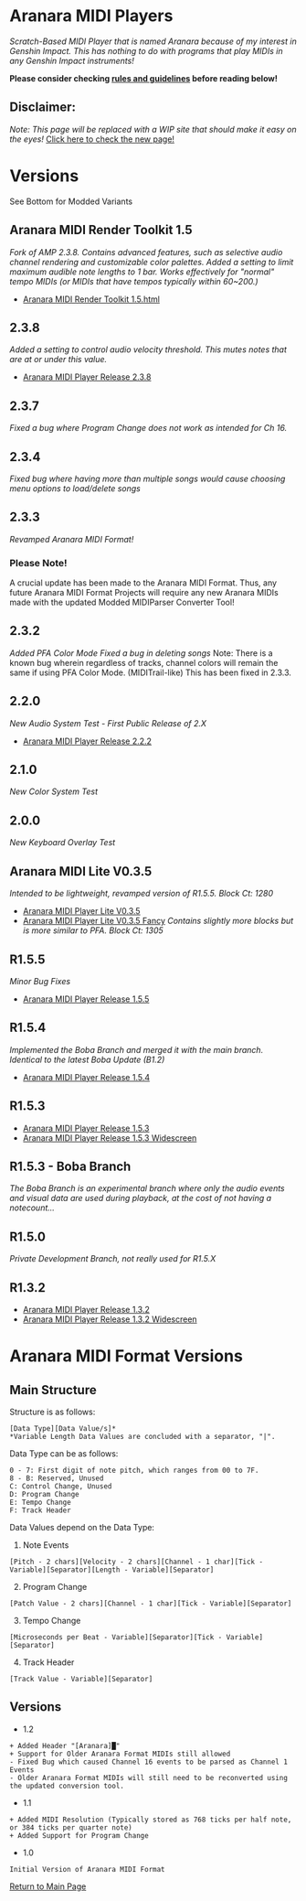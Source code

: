# Aranara MIDI Players
*Scratch-Based MIDI Player that is named Aranara because of my interest in Genshin Impact. This has nothing to do with programs that play MIDIs in any Genshin Impact instruments!*

**Please consider checking [rules and guidelines](https://daniferous.github.io/aranara-midi-player-sb3/guidelines) before reading below!**

## Disclaimer:
*Note: This page will be replaced with a WIP site that should make it easy on the eyes!*
[Click here to check the new page!](https://daniferous.github.io/aranara-midi-player-sb3/main/index.html)

# Versions 
See Bottom for Modded Variants

## Aranara MIDI Render Toolkit 1.5
*Fork of AMP 2.3.8. Contains advanced features, such as selective audio channel rendering and customizable color palettes. Added a setting to limit maximum audible note lengths to 1 bar. Works effectively for "normal" tempo MIDIs (or MIDIs that have tempos typically within 60~200.)*
- [Aranara MIDI Render Toolkit 1.5.html](https://daniferous.github.io/aranara-midi-player-sb3/amrt/Aranara%20MIDI%20Render%20Toolkit%201.5.html)


## 2.3.8
*Added a setting to control audio velocity threshold. This mutes notes that are at or under this value.*
- [Aranara MIDI Player Release 2.3.8](https://daniferous.github.io/aranara-midi-player-sb3/amp/Aranara%20MIDI%20Player%202.3.8.html)

## 2.3.7
*Fixed a bug where Program Change does not work as intended for Ch 16.*

## 2.3.4
*Fixed bug where having more than multiple songs would cause choosing menu options to load/delete songs*

## 2.3.3
*Revamped Aranara MIDI Format!*
### Please Note!
A crucial update has been made to the Aranara MIDI Format. Thus, any future Aranara MIDI Format Projects will require any new Aranara MIDIs made with the updated Modded MIDIParser Converter Tool!

## 2.3.2
*Added PFA Color Mode*
*Fixed a bug in deleting songs*
Note: There is a known bug wherein regardless of tracks, channel colors will remain the same if using PFA Color Mode. (MIDITrail-like) This has been fixed in 2.3.3.

## 2.2.0
*New Audio System Test - First Public Release of 2.X*
- [Aranara MIDI Player Release 2.2.2](https://daniferous.github.io/aranara-midi-player-sb3/amp/Aranara%20MIDI%20Player%202.2.2.html)

## 2.1.0
*New Color System Test*

## 2.0.0
*New Keyboard Overlay Test*

## Aranara MIDI Lite V0.3.5
*Intended to be lightweight, revamped version of R1.5.5. Block Ct: 1280*
- [Aranara MIDI Player Lite V0.3.5](https://daniferous.github.io/aranara-midi-player-sb3/amp/Aranara%20MIDI%20Player%20Lite%20v0.3.5.html)
- [Aranara MIDI Player Lite V0.3.5 Fancy](https://daniferous.github.io/aranara-midi-player-sb3/amp/Aranara%20MIDI%20Player%20Lite%20v0.3.5%20-%20Fancy.html) 
*Contains slightly more blocks but is more similar to PFA. Block Ct: 1305*

## R1.5.5
*Minor Bug Fixes*
- [Aranara MIDI Player Release 1.5.5](https://daniferous.github.io/aranara-midi-player-sb3/amp/Aranara%20MIDI%20Player%20R1.5.5.html)

## R1.5.4
*Implemented the Boba Branch and merged it with the main branch. Identical to the latest Boba Update (B1.2)*
- [Aranara MIDI Player Release 1.5.4](https://daniferous.github.io/aranara-midi-player-sb3/amp/Aranara%20MIDI%20Player%20R1.5.4.html)

## R1.5.3
- [Aranara MIDI Player Release 1.5.3](https://daniferous.github.io/aranara-midi-player-sb3/amp/Aranara%20MIDI%20Player%20R1.5.3.html)
- [Aranara MIDI Player Release 1.5.3 Widescreen](https://daniferous.github.io/aranara-midi-player-sb3/amp/Aranara%20MIDI%20Player%20R1.5.3W.html)

## R1.5.3 - Boba Branch
*The Boba Branch is an experimental branch where only the audio events and visual data are used during playback, at the cost of not having a notecount...*

## R1.5.0
*Private Development Branch, not really used for R1.5.X*

## R1.3.2
- [Aranara MIDI Player Release 1.3.2](https://daniferous.github.io/aranara-midi-player-sb3/amp/Aranara%20MIDI%20Player%20R1.3.2.html)
- [Aranara MIDI Player Release 1.3.2 Widescreen](https://daniferous.github.io/aranara-midi-player-sb3/amp/Aranara%20MIDI%20Player%20R1.3.2W.html)

# Aranara MIDI Format Versions
## Main Structure

Structure is as follows:
```
[Data Type][Data Value/s]*
*Variable Length Data Values are concluded with a separator, "|".
```
Data Type can be as follows:
```
0 - 7: First digit of note pitch, which ranges from 00 to 7F.
8 - B: Reserved, Unused
C: Control Change, Unused
D: Program Change
E: Tempo Change
F: Track Header
```
Data Values depend on the Data Type:
1. Note Events
```
[Pitch - 2 chars][Velocity - 2 chars][Channel - 1 char][Tick - Variable][Separator][Length - Variable][Separator]
```
2. Program Change
```
[Patch Value - 2 chars][Channel - 1 char][Tick - Variable][Separator]
```
3. Tempo Change
```
[Microseconds per Beat - Variable][Separator][Tick - Variable][Separator]
```
4. Track Header
```
[Track Value - Variable][Separator]
```
## Versions
- 1.2
```
+ Added Header "[Aranara]█"
+ Support for Older Aranara Format MIDIs still allowed
- Fixed Bug which caused Channel 16 events to be parsed as Channel 1 Events
- Older Aranara Format MIDIs will still need to be reconverted using the updated conversion tool.
```
- 1.1
```
+ Added MIDI Resolution (Typically stored as 768 ticks per half note, or 384 ticks per quarter note)
+ Added Support for Program Change
```
- 1.0
```
Initial Version of Aranara MIDI Format
```


[Return to Main Page](https://daniferous.github.io/aranara-midi-player-sb3)